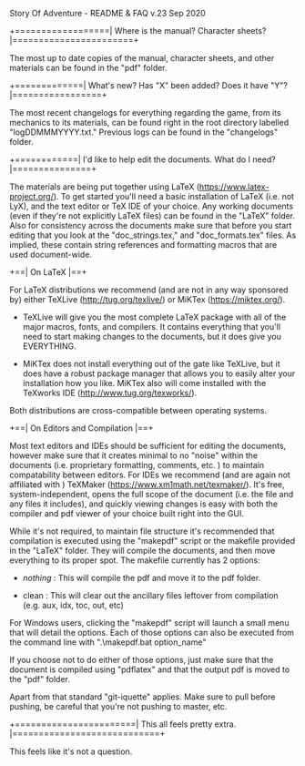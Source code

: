 Story Of Adventure - README & FAQ v.23 Sep 2020

+==================| Where is the manual? Character sheets? |=======================+

The most up to date copies of the manual, character sheets, and other materials
can be found in the "pdf" folder.


+=============| What's new? Has "X" been added? Does it have "Y"? |=================+

The most recent changelogs for everything regarding the game, from its mechanics 
to its materials, can be found right in the root directory labelled 
"logDDMMMYYYY.txt." Previous logs can be found in the "changelogs" folder.


+============| I'd like to help edit the documents. What do I need? |===============+

The materials are being put together using LaTeX (https://www.latex-project.org/). 
To get started you'll need a basic installation of LaTeX (i.e. not LyX), and the 
text editor or TeX IDE of your choice. Any working documents (even if they're
not explicitly LaTeX files) can be found in the "LaTeX" folder. Also for consistency 
across the documents make sure that before you start editing that you look at the
"doc_strings.tex," and "doc_formats.tex" files. As implied, these contain string 
references and formatting macros that are used document-wide.

+==| On LaTeX |==+

For LaTeX distributions we recommend (and are not in any way sponsored by) either
TeXLive (http://tug.org/texlive/) or MiKTex (https://miktex.org/).
- TeXLive will give you the most complete LaTeX package with all of the major 
macros, fonts, and compilers. It contains everything that you'll need to start 
making changes to the documents, but it does give you EVERYTHING. 

- MiKTex does not install everything out of the gate like TeXLive, but it does
have a robust package manager that allows you to easily alter your installation 
how you like. MiKTex also will come installed with the 
TeXworks IDE (http://www.tug.org/texworks/).

Both distributions are cross-compatible between operating systems.


+==| On Editors and Compilation |==+

Most text editors and IDEs should be sufficient for editing the documents, however
make sure that it creates minimal to no "noise" within the documents (i.e. 
proprietary formatting, comments, etc. ) to maintain compatability between editors.
For IDEs we recommend (and are again not affiliated with ) 
TeXMaker (https://www.xm1math.net/texmaker/). It's free, system-independent, opens 
the full scope of the document (i.e. the file and any files it includes), and 
quickly viewing changes is easy with both the compiler and pdf viewer of your choice
built right into the GUI.

While it's not required, to maintain file structure it's recommended that 
compilation is executed using the "makepdf" script or the makefile provided in the 
"LaTeX" folder. They will compile the documents, and then move everything to its 
proper spot. The makefile currently has 2 options:

- *nothing* : This will compile the pdf and move it to the pdf folder.

- clean : This will clear out the ancillary files leftover from compilation (e.g. aux, 
idx, toc, out, etc)

For Windows users, clicking the "makepdf" script will launch a small menu that
will detail the options. Each of those options can also be executed from the command
line with ".\makepdf.bat option_name"

If you choose not to do either of those options, just make sure that the document is
compiled using "pdflatex" and that the output pdf is moved to the "pdf" folder.

Apart from that standard "git-iquette" applies. Make sure to pull before pushing, be
careful that you're not pushing to master, etc.

+=======================| This all feels pretty extra. |============================+

This feels like it's not a question.
